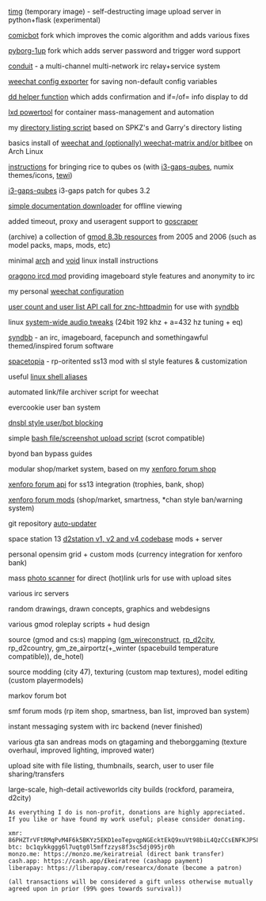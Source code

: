 [timg](https://github.com/researcx/timg) (temporary image) - self-destructing image upload server in python+flask (experimental)

[comicbot](https://github.com/D2K5/comicbot) fork which improves the comic algorithm and adds various fixes

[pyborg-1up](https://github.com/researcx/pyborg-1up) fork which adds server password and trigger word support

[conduit](https://github.com/researcx/conduit) - a multi-channel multi-network irc relay+service system

[weechat config exporter](https://github.com/researcx/weechat-confsave) for saving non-default config variables

[dd helper function](https://gist.github.com/researcx/2e17af17054a70936a34fa5d87f72072) which adds confirmation and if=/of= info display to dd

[lxd powertool](https://github.com/researcx/lxd-tools) for container mass-management and automation

my [directory listing script](https://github.com/researcx/pydirlist) based on SPKZ's and Garry's directory listing

basics install of [weechat and (optionally) weechat-matrix and/or bitlbee](https://gist.github.com/researcx/3d48686fbef0dd0251d4803eb72c96a5) on Arch Linux 

[instructions](https://github.com/researcx/dotfiles-qubes-i3) for bringing rice to qubes os (with [i3-gaps-qubes](https://github.com/researcx/i3-gaps-qubes), numix themes/icons, [tewi](https://github.com/lucy/tewi-font)) 

[i3-gaps-qubes](https://github.com/researcx/i3-gaps-qubes) i3-gaps patch for qubes 3.2

[simple documentation downloader](https://gist.github.com/researcx/2060a4fb6f21adccc26a3ae8799f19fb) for offline viewing

added timeout, proxy and useragent support to [goscraper](https://github.com/researcx/goscraper)

(archive) a collection of [gmod 8.3b resources](https://github.com/researcx/gmod-8-3b-mods-maps-only) from 2005 and 2006 (such as model packs, maps, mods, etc)

minimal [arch](https://gist.github.com/researcx/e3b0476f2f75165f004773f8add4a7ad) and [void](https://gist.github.com/researcx/216482572b15fe299ee742899c741e50) linux install instructions

[oragono ircd mod](https://github.com/researcx/oragono-laced) providing imageboard style features and anonymity to irc

my personal [weechat configuration](https://gist.github.com/researcx/26558dfbfd9417157f20b7c236f28f05)

[user count and user list API call for znc-httpadmin](https://github.com/researcx/znc-httpadmin) for use with [syndbb](https://github.com/researcx/SynDBB)

linux [system-wide audio tweaks](https://gist.github.com/researcx/8e583f8cfc68562355408b9b854ff31c) (24bit 192 khz + a=432 hz tuning + eq)

[syndbb](https://github.com/researcx/SynDBB) - an irc, imageboard, facepunch and somethingawful themed/inspired forum software

[spacetopia](https://github.com/researcx/spacetopia) - rp-oritented ss13 mod with sl style features & customization

useful [linux shell aliases](https://gist.github.com/researcx/1f631f9eebaef66b76aa938ea9309a6d)

automated link/file archiver script for weechat

evercookie user ban system

[dnsbl style user/bot blocking](https://gist.github.com/researcx/4ca1b1b0dcbb720ef824cc5ee41d2716)

simple [bash file/screenshot upload script](https://gist.github.com/researcx/b4db73f57143877df0e45d4338f21b9f) (scrot compatible)

byond ban bypass guides

modular shop/market system, based on my [xenforo forum shop](https://github.com/researcx/xenforo-mods)

[xenforo forum api](https://github.com/researcx/xenforo-mods) for ss13 integration (trophies, bank, shop)

[xenforo forum mods](https://github.com/researcx/xenforo-mods) (shop/market, smartness, *chan style ban/warning system)

git repository [auto-updater](https://gist.github.com/researcx/21233a8756993e1f03972c1886eb865e)

space station 13 [d2station v1, v2 and v4 codebase](https://github.com/researcx/d2station-full) mods + server

personal opensim grid + custom mods (currency integration for xenforo bank)

mass [photo scanner](https://gist.github.com/researcx/ebf32c517d1dcc246f9141dbe1dcfcd2) for direct (hot)link urls for use with upload sites

various irc servers

random drawings, drawn concepts, graphics and webdesigns

various gmod roleplay scripts + hud design

source (gmod and cs:s) mapping ([gm_wireconstruct](https://github.com/researcx/gm_wireconstruct_rc), [rp_d2city](https://github.com/researcx/rp_d2city), rp_d2country, gm_ze_airportz(+_winter (spacebuild temperature compatible)), de_hotel)

source modding (city 47), texturing (custom map textures), model editing (custom playermodels)

markov forum bot

smf forum mods (rp item shop, smartness, ban list, improved ban system)

instant messaging system with irc backend (never finished)

various gta san andreas mods on gtagaming and theborggaming (texture overhaul, improved lighting, improved water)

upload site with file listing, thumbnails, search, user to user file sharing/transfers

large-scale, high-detail activeworlds city builds (rockford, parameira, d2city)


	As everything I do is non-profit, donations are highly appreciated.
	If you like or have found my work useful; please consider donating.

	xmr: 86PHZTrVFtRMqPvM4F6k5BKYz5EKD1eoTepvqpNGEcktEkQ9xuVt98biL4QzCCsENFKJP58nPTPbyB6CG33gy5FWDxacA1A
	btc: bc1qykkggg6l7uqtg0l5mffzzys8f3sc5dj095jr0h
	monzo.me: https://monzo.me/keiratreial (direct bank transfer)
	cash.app: https://cash.app/£keiratree (cashapp payment)
	liberapay: https://liberapay.com/researcx/donate (become a patron)
	
	(all transactions will be considered a gift unless otherwise mutually agreed upon in prior (99% goes towards survival))
